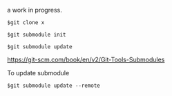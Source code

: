a work in progress.


```
$git clone x

$git submodule init

$git submodule update
```

https://git-scm.com/book/en/v2/Git-Tools-Submodules


To update submodule

`$git submodule update --remote`
